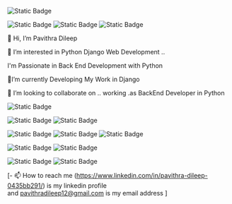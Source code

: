   ![Static Badge](https://img.shields.io/badge/Pavithra%20Dileep-darkred)

![Static Badge](https://img.shields.io/badge/BackEnd%20Developer%20-purple)    ![Static Badge](https://img.shields.io/badge/python-blue)       ![Static Badge](https://img.shields.io/badge/django-darkgreen) 




👋 Hi, I’m Pavithra Dileep

👀 I’m interested in  Python Django Web Development ..

I'm Passionate in Back End Development with Python

🌱I’m currently  Developing My Work in Django

💞️ I’m looking to collaborate on .. working .as  BackEnd Developer in Python

![Static Badge](https://img.shields.io/badge/TechStack-%20black?style=for-the-badge)

![Static Badge](https://img.shields.io/badge/python-blue?style=for-the-badge&logo=python&labelColor=black)   ![Static Badge](https://img.shields.io/badge/django-black?style=for-the-badge&logo=django&labelColor=darkgreen)

![Static Badge](https://img.shields.io/badge/Javascript-%23F7DF1E?style=for-the-badge&logo=javascript&labelColor=black) ![Static Badge](https://img.shields.io/badge/css-blue?style=for-the-badge&logo=css&labelColor=white)  ![Static Badge](https://img.shields.io/badge/Html-orange?style=for-the-badge&logo=html&labelColor=orange)



![Static Badge](https://img.shields.io/badge/php%20-%23777BB4?style=for-the-badge&logo=php&labelColor=black)  ![Static Badge](https://img.shields.io/badge/Java-%235382A1?style=for-the-badge&logo=java&labelColor=black)

![Static Badge](https://img.shields.io/badge/c%2B%2B-%2300599C?style=for-the-badge&logo=c%2B%2B&labelColor=black) ![Static Badge](https://img.shields.io/badge/C%20Programming%20-%2300599C?style=for-the-badge&logo=c&labelColor=black)






















  
  

 

 [- 📫 How to reach me
         (https://www.linkedin.com/in/pavithra-dileep-0435bb291/)
              is my linkedin profile  
              and  pavithradileep12@gmail.com  is my email address  ]

